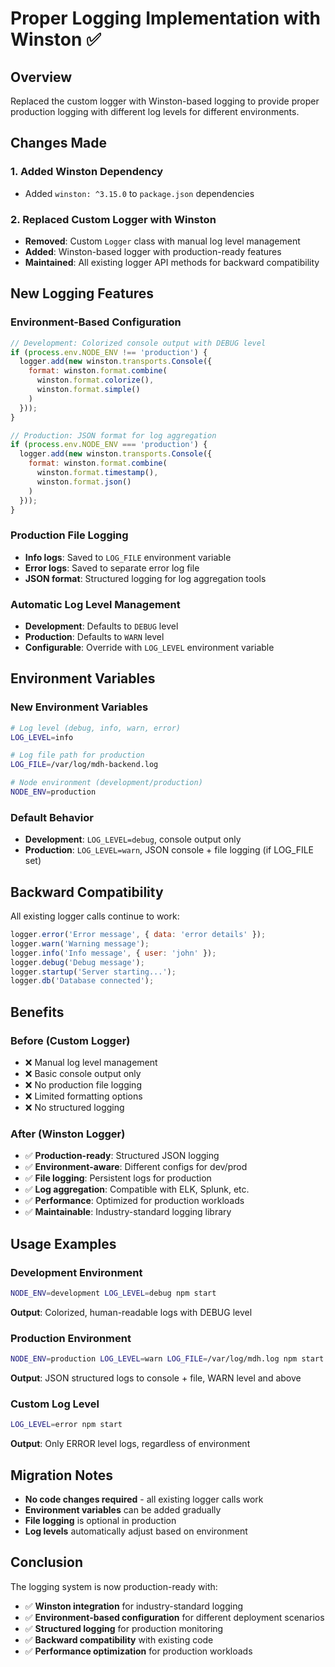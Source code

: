 # Proper Logging Implementation with Winston ✅

## Overview
Replaced the custom logger with Winston-based logging to provide proper production logging with different log levels for different environments.

## Changes Made

### 1. Added Winston Dependency
- Added `winston: ^3.15.0` to `package.json` dependencies

### 2. Replaced Custom Logger with Winston
- **Removed**: Custom `Logger` class with manual log level management
- **Added**: Winston-based logger with production-ready features
- **Maintained**: All existing logger API methods for backward compatibility

## New Logging Features

### Environment-Based Configuration
```javascript
// Development: Colorized console output with DEBUG level
if (process.env.NODE_ENV !== 'production') {
  logger.add(new winston.transports.Console({
    format: winston.format.combine(
      winston.format.colorize(),
      winston.format.simple()
    )
  }));
}

// Production: JSON format for log aggregation
if (process.env.NODE_ENV === 'production') {
  logger.add(new winston.transports.Console({
    format: winston.format.combine(
      winston.format.timestamp(),
      winston.format.json()
    )
  }));
}
```

### Production File Logging
- **Info logs**: Saved to `LOG_FILE` environment variable
- **Error logs**: Saved to separate error log file
- **JSON format**: Structured logging for log aggregation tools

### Automatic Log Level Management
- **Development**: Defaults to `DEBUG` level
- **Production**: Defaults to `WARN` level
- **Configurable**: Override with `LOG_LEVEL` environment variable

## Environment Variables

### New Environment Variables
```bash
# Log level (debug, info, warn, error)
LOG_LEVEL=info

# Log file path for production
LOG_FILE=/var/log/mdh-backend.log

# Node environment (development/production)
NODE_ENV=production
```

### Default Behavior
- **Development**: `LOG_LEVEL=debug`, console output only
- **Production**: `LOG_LEVEL=warn`, JSON console + file logging (if LOG_FILE set)

## Backward Compatibility

All existing logger calls continue to work:
```javascript
logger.error('Error message', { data: 'error details' });
logger.warn('Warning message');
logger.info('Info message', { user: 'john' });
logger.debug('Debug message');
logger.startup('Server starting...');
logger.db('Database connected');
```

## Benefits

### Before (Custom Logger)
- ❌ Manual log level management
- ❌ Basic console output only
- ❌ No production file logging
- ❌ Limited formatting options
- ❌ No structured logging

### After (Winston Logger)
- ✅ **Production-ready**: Structured JSON logging
- ✅ **Environment-aware**: Different configs for dev/prod
- ✅ **File logging**: Persistent logs for production
- ✅ **Log aggregation**: Compatible with ELK, Splunk, etc.
- ✅ **Performance**: Optimized for production workloads
- ✅ **Maintainable**: Industry-standard logging library

## Usage Examples

### Development Environment
```bash
NODE_ENV=development LOG_LEVEL=debug npm start
```
**Output**: Colorized, human-readable logs with DEBUG level

### Production Environment
```bash
NODE_ENV=production LOG_LEVEL=warn LOG_FILE=/var/log/mdh.log npm start
```
**Output**: JSON structured logs to console + file, WARN level and above

### Custom Log Level
```bash
LOG_LEVEL=error npm start
```
**Output**: Only ERROR level logs, regardless of environment

## Migration Notes

- **No code changes required** - all existing logger calls work
- **Environment variables** can be added gradually
- **File logging** is optional in production
- **Log levels** automatically adjust based on environment

## Conclusion

The logging system is now production-ready with:
- ✅ **Winston integration** for industry-standard logging
- ✅ **Environment-based configuration** for different deployment scenarios
- ✅ **Structured logging** for production monitoring
- ✅ **Backward compatibility** with existing code
- ✅ **Performance optimization** for production workloads
